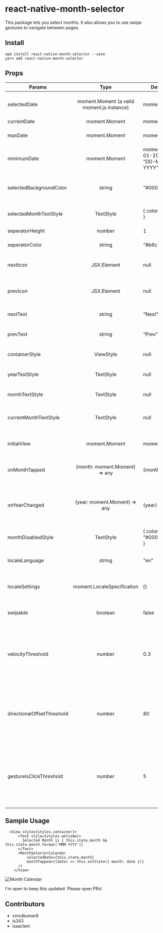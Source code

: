 # react-native-month-selector

This package lets you select months. It also allows you to use swipe gestures to navigate between pages.

## Install

```
npm install react-native-month-selector --save
yarn add react-native-month-selector
```

## Props

| Params                     |                    Type                    | Default                            | Description                                                                                                                        |
| -------------------------- | :----------------------------------------: | ---------------------------------- | ---------------------------------------------------------------------------------------------------------------------------------- |
| selectedDate               | moment.Moment (a valid moment.js instance) | moment()                           | currently highlighted / selected month                                                                                             |
| currentDate                |               moment.Moment                | moment()                           | today's date                                                                                                                       |
| maxDate                    |               moment.Moment                | moment()                           | the maximum date than can be shown                                                                                                 |
| minimumDate                |               moment.Moment                | moment("01-01-2000", "DD-MM-YYYY") | the mimimum date than can be shown                                                                                                 |
| selectedBackgroundColor    |                   string                   | "#000"                             | the color of the highlight for the seleced month                                                                                   |
| selectedMonthTextStyle     |                 TextStyle                  | { color: "#fff" }                  | text style for the selected month                                                                                                  |
| seperatorHeight            |                   number                   | 1                                  | height of the separators                                                                                                           |
| seperatorColor             |                   string                   | "#b6c3cb"                          | color of the separators                                                                                                            |
| nextIcon                   |                JSX.Element                 | null                               | custom react component for the next button                                                                                         |
| prevIcon                   |                JSX.Element                 | null                               | custom react component for the prev button                                                                                         |
| nextText                   |                   string                   | "Next"                             | custom text for the next button                                                                                                    |
| prevText                   |                   string                   | "Prev"                             | custom text for the prev button                                                                                                    |
| containerStyle             |                 ViewStyle                  | null                               | custom style for the container                                                                                                     |
| yearTextStyle              |                 TextStyle                  | null                               | custom style for the year text                                                                                                     |
| monthTextStyle             |                 TextStyle                  | null                               | custom style of the text for the months                                                                                            |
| currentMonthTextStyle      |                 TextStyle                  | null                               | custom style for the current month text                                                                                            |
| initialView                |               moment.Moment                | moment()                           | which month should be selected initially                                                                                           |
| onMonthTapped              |       (month: moment.Moment) => any        | (month) => {}                      | function called when month is pressed                                                                                              |
| onYearChanged              |        (year: moment.Moment) => any        | (year) => {}                       | function called when the year is changed (when we navigate pages)                                                                  |
| monthDisabledStyle         |                 TextStyle                  | { color: "#00000050" }             | text style for disabled months                                                                                                     |
| localeLanguage             |                   string                   | "en"                               | specify the localization language for moment.js                                                                                    |
| localeSettings             |         moment.LocaleSpecification         | {}                                 | to update the moment.js localization settings                                                                                      |
| swipable                   |                  boolean                   | false                              | enables swiping between pages                                                                                                      |
| velocityThreshold          |                   number                   | 0.3                                | Velocity that has to be breached in order for swipe to be triggered (`vx` and `vy` properties of `gestureState`)                   |
| directionalOffsetThreshold |                   number                   | 80                                 | Absolute offset that shouldn't be breached for swipe to be triggered (`dy` for horizontal swipe, `dx` for vertical swipe)          |
| gestureIsClickThreshold    |                   number                   | 5                                  | Absolute distance that should be breached for the gesture to not be considered a click (`dx` or `dy` properties of `gestureState`) |

## Sample Usage

```
  <View style={styles.container}>
      <Text style={styles.welcome}>
        Selected Month is { this.state.month && this.state.month.format('MMM YYYY')}
      </Text>
      <MonthSelectorCalendar
          selectedDate={this.state.month}
          monthTapped={(date) => this.setState({ month: date })}
      />
    </View>
```

![Month Calendar](screenshot.png?raw=true "Month Calendar")

I'm open to keep this updated. Please open PRs!

## Contributors

- vinodkumar8
- is343
- isaaclem
